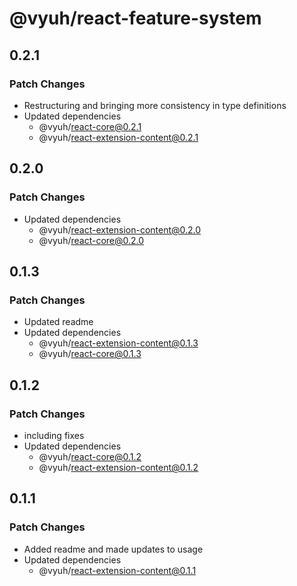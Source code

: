 # @vyuh/react-feature-system

## 0.2.1

### Patch Changes

- Restructuring and bringing more consistency in type definitions
- Updated dependencies
  - @vyuh/react-core@0.2.1
  - @vyuh/react-extension-content@0.2.1

## 0.2.0

### Patch Changes

- Updated dependencies
  - @vyuh/react-extension-content@0.2.0
  - @vyuh/react-core@0.2.0

## 0.1.3

### Patch Changes

- Updated readme
- Updated dependencies
  - @vyuh/react-extension-content@0.1.3
  - @vyuh/react-core@0.1.3

## 0.1.2

### Patch Changes

- including fixes
- Updated dependencies
  - @vyuh/react-core@0.1.2
  - @vyuh/react-extension-content@0.1.2

## 0.1.1

### Patch Changes

- Added readme and made updates to usage
- Updated dependencies
  - @vyuh/react-extension-content@0.1.1
